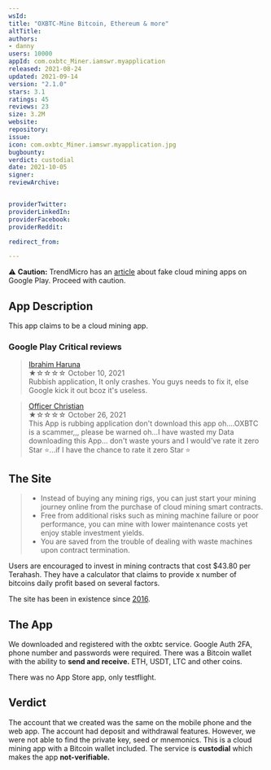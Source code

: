 ```yaml
---
wsId: 
title: "OXBTC-Mine Bitcoin, Ethereum & more"
altTitle: 
authors:
- danny
users: 10000
appId: com.oxbtc_Miner.iamswr.myapplication
released: 2021-08-24
updated: 2021-09-14
version: "2.1.0"
stars: 3.1
ratings: 45
reviews: 23
size: 3.2M
website: 
repository: 
issue: 
icon: com.oxbtc_Miner.iamswr.myapplication.jpg
bugbounty:
verdict: custodial
date: 2021-10-05
signer: 
reviewArchive:


providerTwitter: 
providerLinkedIn: 
providerFacebook: 
providerReddit: 

redirect_from:

---
```



⚠️ **Caution:** TrendMicro has an [article](https://www.trendmicro.com/en_us/research/21/h/fake-cryptocurrency-mining-apps-trick-victims-into-watching-ads-.html) about fake cloud mining apps on Google Play. Proceed with caution.

## App Description

This app claims to be a cloud mining app.

### Google Play Critical reviews

> [Ibrahim Haruna](https://play.google.com/store/apps/details?id=com.oxbtc_Miner.iamswr.myapplication&reviewId=gp%3AAOqpTOHWpfu2LaRrQcEPXq4lGMtZrMMcgG6Iq6tY_9hzkMlZ_kuXeeijeklYF30_ueMQzzQ3eYblM8yomBznnus)<br>
  ★☆☆☆☆ October 10, 2021 <br>
       Rubbish application, It only crashes. You guys needs to fix it, else Google kick it out bcoz it's useless.

> [Officer Christian](https://play.google.com/store/apps/details?id=com.oxbtc_Miner.iamswr.myapplication&reviewId=gp%3AAOqpTOFV-qI8CLmWQ8SoMTaJkieVbWRLe81LRnOTQw0uQPq4NoIzfnSU9aLudDLZ4lOhSnyNLbzGqAdjnZrhYPY)<br>
  ★☆☆☆☆ October 26, 2021 <br>
       This App is rubbing application don't download this app oh....OXBTC is a scammer,,, please be warned oh...I have wasted my Data downloading this App... don't waste yours and I would've rate it zero Star ⭐...if I have the chance to rate it zero Star ⭐

## The Site

> - Instead of buying any mining rigs, you can just start your mining journey online from the purchase of cloud mining smart contracts.
> - Free from additional risks such as mining machine failure or poor performance, you can mine with lower maintenance costs yet enjoy stable investment yields.
> - You are saved from the trouble of dealing with waste machines upon contract termination.

Users are encouraged to invest in mining contracts that cost $43.80 per Terahash. They have a calculator that claims to provide x number of bitcoins daily profit based on several factors.

The site has been in existence since [2016](https://web.archive.org/web/20161024161526/https://oxbtc.com/).

## The App

We downloaded and registered with the oxbtc service. Google Auth 2FA, phone number and passwords were required. There was a Bitcoin wallet with the ability to **send and receive.** ETH, USDT, LTC and other coins.

There was no App Store app, only testflight.

## Verdict

The account that we created was the same on the mobile phone and the web app. The account had deposit and withdrawal features. However, we were not able to find the private key, seed or mnemonics. This is a cloud mining app with a Bitcoin wallet included. The service is **custodial** which makes the app **not-verifiable.**
